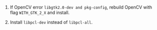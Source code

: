 1. If OpenCV error `libgtk2.0-dev and pkg-config`, rebuild OpenCV with flag `WITH_GTK_2_X` and install.

2. Install `libpcl-dev` instead of `libpcl-all`.
